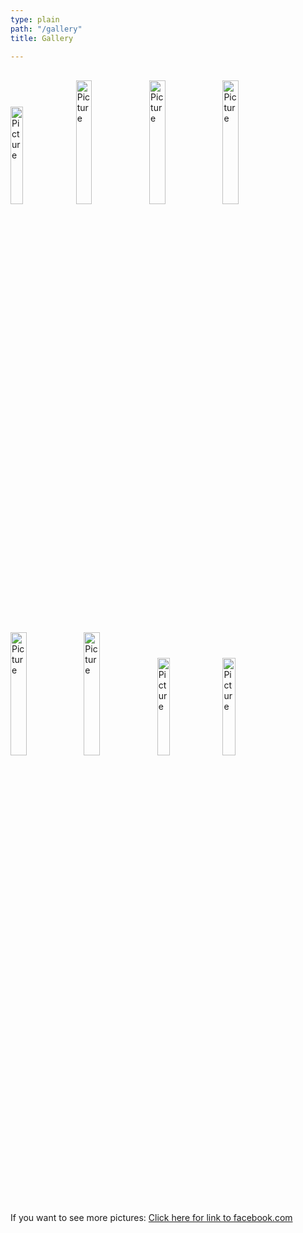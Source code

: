 ```yaml
---
type: plain
path: "/gallery"
title: Gallery

---
```

<br />

<div>

<img src="https://ilymun.org/images/gallery-img/child1.jpg" alt="Picture" style="height:20%;width:20%;">

<img src="https://ilymun.org/images/gallery-img/flag1.jpg" alt="Picture" style="height:22.5%;width:22.5%;">

<img src="https://ilymun.org/images/gallery-img/flag2.jpg" alt="Picture" style="height:22.5%;width:22.5%;">

<img src="https://ilymun.org/images/gallery-img/flag3.jpg" alt="Picture" style="height:22.5%;width:22.5%;">

</div>

<div style="padding-top:5px">

<img src="https://ilymun.org/images/gallery-img/fun1.jpg" alt="Picture" style="height:22.5%;width:22.5%;">

<img src="https://ilymun.org/images/gallery-img/special-conf1.jpg" alt="Picture" style="height:22.5%;width:22.5%;">

<img src="https://ilymun.org/images/gallery-img/undp1.jpg" alt="Picture" style="height:20%;width:20%;">

<img src="https://ilymun.org/images/gallery-img/undp2.jpg" alt="Picture" style="height:20%;width:20%;">

</div>

<br />

<p style="padding-top:20px;">If you want to see more pictures: <a href="https://www.facebook.com/internationallyonmun">Click here for link to facebook.com</a></p>

<div id="test" style="visibility:hidden;">

<p>https://google.com</p>

</div>